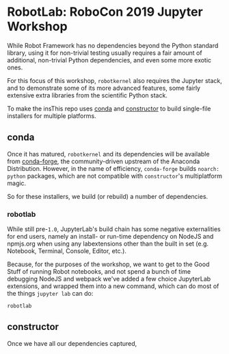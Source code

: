 # RobotLab: RoboCon 2019 Jupyter Workshop

While Robot Framework has no dependencies beyond the Python standard library,
using it for non-trivial testing usually requires a fair amount of additional,
non-trivial Python dependencies, and even some more exotic ones.

For this focus of this workshop, `robotkernel` also requires the Jupyter stack,
and to demonstrate some of its more advanced features, some fairly extensive
extra libraries from the scientific Python stack.

To make the insThis repo uses [conda][] and [constructor][] to build single-file installers
for multiple platforms.

## conda
Once it has matured, `robotkernel` and its dependencies will be available from
[conda-forge][], the community-driven upstream of the Anaconda Distribution.
However, in the name of efficiency, `conda-forge` builds `noarch: python`
packages, which are not compatible with `constructor`'s multiplatform magic.

So for these installers, we build (or rebuild) a number of dependencies.

### robotlab
While still pre-`1.0`, JupyterLab's build chain has some negative externalities
for end users, namely an install- or run-time dependency on NodeJS and npmjs.org
when using any labextensions other than the built in set (e.g. Notebook, Terminal,
Console, Editor, etc.).

Because, for the purposes of the workshop, we want to get to the Good Stuff
of running Robot notebooks, and not spend a bunch of time debugging NodeJS and
webpack we've added a few choice JupyterLab extensions, and wrapped them into
a new command, which can do most of the things `jupyter lab` can do:

```
robotlab
```


## constructor
Once we have all our dependencies captured,


[conda-forge]: https://github.com/conda-forge
[conda]: https://github.com/conda/conda
[constructor]: https://github.com/conda/constructor
